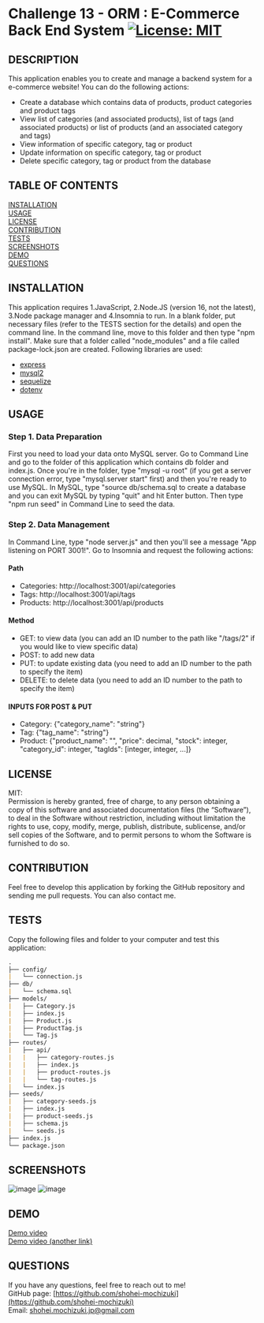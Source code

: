 # Challenge 13 - ORM : E-Commerce Back End System [![License: MIT](https://img.shields.io/badge/License-MIT-yellow.svg)](https://opensource.org/licenses/MIT)

## DESCRIPTION 
This application enables you to create and manage a backend system for a e-commerce website! You can do the following actions:
* Create a database which contains data of products, product categories and product tags 
* View list of categories (and associated products), list of tags (and associated products) or list of products (and an associated category and tags)
* View information of specific category, tag or product
* Update information on specific category, tag or product 
* Delete specific category, tag or product from the database

## TABLE OF CONTENTS
[INSTALLATION](#installation)<br>
[USAGE](#usage)<br>
[LICENSE](#license)<br>
[CONTRIBUTION](#contribution)<br>
[TESTS](#tests)<br>
[SCREENSHOTS](#screenshots)<br>
[DEMO](#demo)<br>
[QUESTIONS](#questions)

## INSTALLATION 
This application requires 1.JavaScript, 2.Node.JS (version 16, not the latest), 3.Node package manager and 4.Insomnia to run. In a blank folder, put necessary files (refer to the TESTS section for the details) and open the command line. In the command line, move to this folder and then type "npm install". Make sure that a folder called "node_modules" and a file called package-lock.json are created. Following libraries are used:
* [express](https://www.npmjs.com/package/express)
* [mysql2](https://www.npmjs.com/package/mysql2)
* [sequelize](https://www.npmjs.com/package/sequelize)
* [dotenv](https://www.npmjs.com/package/dotenv)

## USAGE 
### Step 1. Data Preparation 
First you need to load your data onto MySQL server. Go to Command Line and go to the folder of this application which contains db folder and index.js. Once you're in the folder, type "mysql -u root" (if you get a server connection error, type "mysql.server start" first) and then you're ready to use MySQL. In MySQL, type "source db/schema.sql to create a database and you can exit MySQL by typing "quit" and hit Enter button. Then type "npm run seed" in Command Line to seed the data.  

### Step 2. Data Management
In Command Line, type "node server.js" and then you'll see a message "App listening on PORT 3001!". Go to Insomnia and request the following actions:
#### Path
* Categories: http://localhost:3001/api/categories
* Tags: http://localhost:3001/api/tags
* Products: http://localhost:3001/api/products
#### Method
* GET: to view data (you can add an ID number to the path like "/tags/2" if you would like to view specific data)
* POST: to add new data 
* PUT: to update existing data (you need to add an ID number to the path to specify the item)
* DELETE: to delete data (you need to add an ID number to the path to specify the item)
#### INPUTS FOR POST & PUT
* Category: {"category_name": "string"}
* Tag: {"tag_name": "string"}
* Product: {"product_name": "", "price": decimal, "stock": integer, "category_id": integer, "tagIds": [integer, integer, ...]}

## LICENSE 
MIT:<br>
Permission is hereby granted, free of charge, to any person obtaining a copy of this
software and associated documentation files (the “Software”), to deal in the Software
without restriction, including without limitation the rights to use, copy, modify,
merge, publish, distribute, sublicense, and/or sell copies of the Software, and to 
permit persons to whom the Software is furnished to do so.

## CONTRIBUTION 
Feel free to develop this application by forking the GitHub repository and sending me pull requests. You can also contact me.

## TESTS 
Copy the following files and folder to your computer and test this application:
```md
.
├── config/
|   └── connection.js
├── db/
|   └── schema.sql
├── models/
|   ├── Category.js
|   ├── index.js
|   ├── Product.js
|   ├── ProductTag.js
|   └── Tag.js
├── routes/
|   ├── api/
|   |   ├── category-routes.js
|   |   ├── index.js
|   |   ├── product-routes.js
|   |   └── tag-routes.js
|   └── index.js
├── seeds/
|   ├── category-seeds.js
|   ├── index.js
|   ├── product-seeds.js
|   ├── schema.js
|   └── seeds.js
├── index.js          
└── package.json
``` 

## SCREENSHOTS
![image](https://user-images.githubusercontent.com/121307266/219885075-c96eae61-6122-489e-9bc2-903f487dd004.png)
![image](https://user-images.githubusercontent.com/121307266/219885090-e8ccbcd4-892c-4942-b9ee-af84dd14e394.png)

## DEMO
[Demo video](https://drive.google.com/file/d/14S-iRzW-uj3V_bIrqswidJkC7BuBzU6N/view)<br>
[Demo video (another link)](https://watch.screencastify.com/v/u2AAt1kFMxkBHBiQj27U)

## QUESTIONS 
If you have any questions, feel free to reach out to me!<br>
GitHub page: [https://github.com/shohei-mochizuki](https://github.com/shohei-mochizuki)<br>
Email: [shohei.mochizuki.jp@gmail.com](mailto:shohei.mochizuki.jp@gmail.com)

